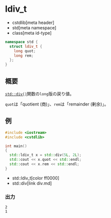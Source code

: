 # ldiv_t
* cstdlib[meta header]
* std[meta namespace]
* class[meta id-type]

```cpp
namespace std {
  struct ldiv_t {
    long quot;
    long rem;
  };
}
```

## 概要
[`std::div()`](div.md)関数の`long`版の戻り値。

`quot`は「quotient (商)」、`rem`は「remainder (剰余)」。


## 例
```cpp example
#include <iostream>
#include <cstdlib>

int main()
{
  std::ldiv_t x = std::div(5L, 2L);
  std::cout << x.quot << std::endl;
  std::cout << x.rem << std::endl;
}
```
* std::ldiv_t[color ff0000]
* std::div[link div.md]

### 出力
```
2
1
```

